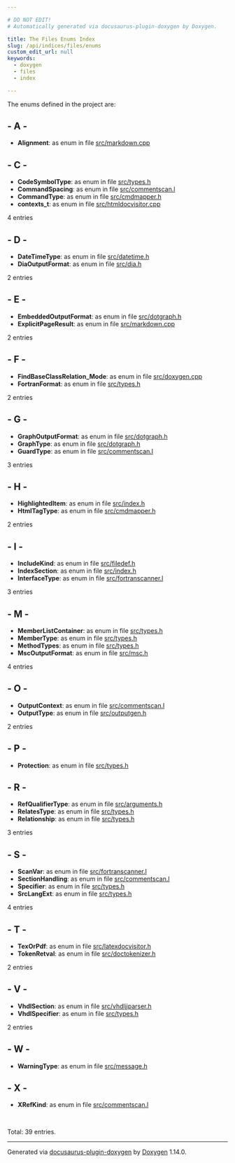 ```yaml
---

# DO NOT EDIT!
# Automatically generated via docusaurus-plugin-doxygen by Doxygen.

title: The Files Enums Index
slug: /api/indices/files/enums
custom_edit_url: null
keywords:
  - doxygen
  - files
  - index

---
```


<div class="doxyPage">

<p>The enums defined in the project are:</p>

## - A -

<ul>
<li><b>Alignment</b>: as enum in file <a href="/web-doxygen/docs/api/files/src/markdown-cpp/#acdfaca60ec19c0265bac2692d7982726">src/markdown.cpp</a></li>
</ul>

## - C -

<ul>
<li><b>CodeSymbolType</b>: as enum in file <a href="/web-doxygen/docs/api/files/src/types-h/#a55cbcb91fc25e3a2e785b8a30309843c">src/types.h</a></li>
<li><b>CommandSpacing</b>: as enum in file <a href="/web-doxygen/docs/api/files/src/commentscan-l/#abef2fa9b94f622b395476cf09af989c4">src/commentscan.l</a></li>
<li><b>CommandType</b>: as enum in file <a href="/web-doxygen/docs/api/files/src/cmdmapper-h/#a21e038f5b8958e203d28bc4f18472352">src/cmdmapper.h</a></li>
<li><b>contexts_t</b>: as enum in file <a href="/web-doxygen/docs/api/files/src/htmldocvisitor-cpp/#a4e6b0f73c140aef7a763d17e638acffa">src/htmldocvisitor.cpp</a></li>
</ul>
<p>4 entries</p>

## - D -

<ul>
<li><b>DateTimeType</b>: as enum in file <a href="/web-doxygen/docs/api/files/src/datetime-h/#a20573bf423b169aa9100035b297c28fe">src/datetime.h</a></li>
<li><b>DiaOutputFormat</b>: as enum in file <a href="/web-doxygen/docs/api/files/src/dia-h/#abc13e8949e66677e61029ee294434c35">src/dia.h</a></li>
</ul>
<p>2 entries</p>

## - E -

<ul>
<li><b>EmbeddedOutputFormat</b>: as enum in file <a href="/web-doxygen/docs/api/files/src/dotgraph-h/#a8680135da08a5ef57cebe20060912dcc">src/dotgraph.h</a></li>
<li><b>ExplicitPageResult</b>: as enum in file <a href="/web-doxygen/docs/api/files/src/markdown-cpp/#a32bd5ad1ca53505df49807d933ab3611">src/markdown.cpp</a></li>
</ul>
<p>2 entries</p>

## - F -

<ul>
<li><b>FindBaseClassRelation_Mode</b>: as enum in file <a href="/web-doxygen/docs/api/files/src/doxygen-cpp/#a20dd0d19305a4da127968489dc0cc282">src/doxygen.cpp</a></li>
<li><b>FortranFormat</b>: as enum in file <a href="/web-doxygen/docs/api/files/src/types-h/#ad3f2a8c13ceee9c0aaeabf930dd88266">src/types.h</a></li>
</ul>
<p>2 entries</p>

## - G -

<ul>
<li><b>GraphOutputFormat</b>: as enum in file <a href="/web-doxygen/docs/api/files/src/dotgraph-h/#ac60ef98d62b78366a17c9f1bda96523f">src/dotgraph.h</a></li>
<li><b>GraphType</b>: as enum in file <a href="/web-doxygen/docs/api/files/src/dotgraph-h/#a0c7c85309652245e03563b127f451f72">src/dotgraph.h</a></li>
<li><b>GuardType</b>: as enum in file <a href="/web-doxygen/docs/api/files/src/commentscan-l/#a83faa6554b2d8d0f095551b84f726c7f">src/commentscan.l</a></li>
</ul>
<p>3 entries</p>

## - H -

<ul>
<li><b>HighlightedItem</b>: as enum in file <a href="/web-doxygen/docs/api/files/src/index-h/#a6643b7765422a7eb577f0b2ed8fb2e09">src/index.h</a></li>
<li><b>HtmlTagType</b>: as enum in file <a href="/web-doxygen/docs/api/files/src/cmdmapper-h/#a91be16b8342aa3130a4374d78cf42273">src/cmdmapper.h</a></li>
</ul>
<p>2 entries</p>

## - I -

<ul>
<li><b>IncludeKind</b>: as enum in file <a href="/web-doxygen/docs/api/files/src/filedef-h/#a52a98ac8d3b93b98e9371611d4b9dcb8">src/filedef.h</a></li>
<li><b>IndexSection</b>: as enum in file <a href="/web-doxygen/docs/api/files/src/index-h/#ac9172d3ad8c8d0ffee55a44e76d507f7">src/index.h</a></li>
<li><b>InterfaceType</b>: as enum in file <a href="/web-doxygen/docs/api/files/src/fortranscanner-l/#af1ef2c97e255bd7f21d3b7614b283d9d">src/fortranscanner.l</a></li>
</ul>
<p>3 entries</p>

## - M -

<ul>
<li><b>MemberListContainer</b>: as enum in file <a href="/web-doxygen/docs/api/files/src/types-h/#a6dc2e6c0ceaaa530cb9859af8d37449d">src/types.h</a></li>
<li><b>MemberType</b>: as enum in file <a href="/web-doxygen/docs/api/files/src/types-h/#a63e3de542c5d38de617ab78c8c8f5a41">src/types.h</a></li>
<li><b>MethodTypes</b>: as enum in file <a href="/web-doxygen/docs/api/files/src/types-h/#a0872178db42722c310fe6117189ed441">src/types.h</a></li>
<li><b>MscOutputFormat</b>: as enum in file <a href="/web-doxygen/docs/api/files/src/msc-h/#a6cf71dda84c5602c6239cca31028f656">src/msc.h</a></li>
</ul>
<p>4 entries</p>

## - O -

<ul>
<li><b>OutputContext</b>: as enum in file <a href="/web-doxygen/docs/api/files/src/commentscan-l/#acc0f0d2f60038c5acff5f6480bc80e45">src/commentscan.l</a></li>
<li><b>OutputType</b>: as enum in file <a href="/web-doxygen/docs/api/files/src/outputgen-h/#a4e0517338e6c4a31a2addafc06d4f3a3">src/outputgen.h</a></li>
</ul>
<p>2 entries</p>

## - P -

<ul>
<li><b>Protection</b>: as enum in file <a href="/web-doxygen/docs/api/files/src/types-h/#a90e352184df58cd09455fe9996cd4ded">src/types.h</a></li>
</ul>

## - R -

<ul>
<li><b>RefQualifierType</b>: as enum in file <a href="/web-doxygen/docs/api/files/src/arguments-h/#a4f78d801ad01da94c75f928280228884">src/arguments.h</a></li>
<li><b>RelatesType</b>: as enum in file <a href="/web-doxygen/docs/api/files/src/types-h/#aa370e9ca1d3ff266cab92689bcc37d9e">src/types.h</a></li>
<li><b>Relationship</b>: as enum in file <a href="/web-doxygen/docs/api/files/src/types-h/#a9d625fe894d9313ec78df1d78553f32e">src/types.h</a></li>
</ul>
<p>3 entries</p>

## - S -

<ul>
<li><b>ScanVar</b>: as enum in file <a href="/web-doxygen/docs/api/files/src/fortranscanner-l/#a238692c76adb8cefb158cf28754f52d6">src/fortranscanner.l</a></li>
<li><b>SectionHandling</b>: as enum in file <a href="/web-doxygen/docs/api/files/src/commentscan-l/#a205d66eb47b7b683a5fe48bc30cb0119">src/commentscan.l</a></li>
<li><b>Specifier</b>: as enum in file <a href="/web-doxygen/docs/api/files/src/types-h/#ab16236bdd10ddf4d73a9847350f0017e">src/types.h</a></li>
<li><b>SrcLangExt</b>: as enum in file <a href="/web-doxygen/docs/api/files/src/types-h/#a9974623ce72fc23df5d64426b9178bf2">src/types.h</a></li>
</ul>
<p>4 entries</p>

## - T -

<ul>
<li><b>TexOrPdf</b>: as enum in file <a href="/web-doxygen/docs/api/files/src/latexdocvisitor-h/#ac63cb3ba9a18f02ff6bde1a72b79b492">src/latexdocvisitor.h</a></li>
<li><b>TokenRetval</b>: as enum in file <a href="/web-doxygen/docs/api/files/src/doctokenizer-h/#ac5068e014aa0089764ab0968a14d15c4">src/doctokenizer.h</a></li>
</ul>
<p>2 entries</p>

## - V -

<ul>
<li><b>VhdlSection</b>: as enum in file <a href="/web-doxygen/docs/api/files/src/vhdljjparser-h/#a02fbf486f00c210089e02f7153a7e55b">src/vhdljjparser.h</a></li>
<li><b>VhdlSpecifier</b>: as enum in file <a href="/web-doxygen/docs/api/files/src/types-h/#abfcc3de81e21aaab7b108c10eec8cc91">src/types.h</a></li>
</ul>
<p>2 entries</p>

## - W -

<ul>
<li><b>WarningType</b>: as enum in file <a href="/web-doxygen/docs/api/files/src/message-h/#aa278aa207bdeddc8432b560d1e1312ae">src/message.h</a></li>
</ul>

## - X -

<ul>
<li><b>XRefKind</b>: as enum in file <a href="/web-doxygen/docs/api/files/src/commentscan-l/#a30f370adb2525f6629a44ad8fb972186">src/commentscan.l</a></li>
</ul>
<br/>
<p>Total: 39 entries.</p>

<hr/>

<p class="doxyGeneratedBy">Generated via <a href="https://github.com/xpack/docusaurus-plugin-doxygen">docusaurus-plugin-doxygen</a> by <a href="https://www.doxygen.nl">Doxygen</a> 1.14.0.</p>

</div>
